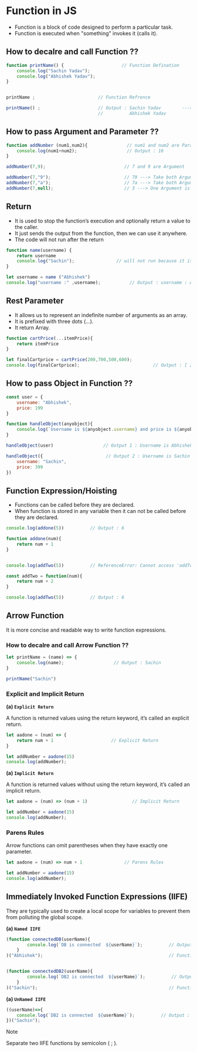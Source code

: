 # Function in JS

- Function is a block of code designed to perform a particular task.  
- Function is executed when "something" invokes it (calls it).

## How to decalre and call Function ??

``` js
function printName() {                      // Function Defination
    console.log("Sachin Yadav");
    console.log("Abhishek Yadav");
}


printName ;                        // Function Refrence

printName() ;                      // Output : Sachin Yadav        --->  Function Call
                                   //          Abhishek Yadav
```

## How to pass Argument and Parameter ??

``` js
function addNumber (num1,num2){               // num1 and num2 are Parameter (can pass anything)
    console.log(num1+num2);                   // Output : 16
}

addNumber(7,9);                              // 7 and 9 are Argument

addNumber(7,"9");                            // 79 ---> Take both Argument as String
addNumber(7,"a");                            // 7a ---> Take both Argument as String
addNumber(7,null);                           // 3 ---> One Argument is null
```

## Return

-  It is used to stop the function’s execution and optionally return a value to the caller.
-  It just sends the output from the function, then we can use it anywhere.
-  The code will not run after the return

``` js
function name(username) {
    return username
    console.log("Sachin");                // will not run because it is after return
}

let username = name ("Abhishek")
console.log("username :" ,username);           // Output : username : Abhishek
```

## Rest Parameter 

- It allows us to represent an indefinite number of arguments as an array.
- It is prefixed with three dots (...).
- It return Array.

``` js
function cartPrice(...itemPrice){
    return itemPrice
}

let finalCartprice = cartPrice(200,700,500,600);
console.log(finalCartprice);                            // Output : [ 200, 700, 500, 600 ]
```

## How to pass Object in Function ??

``` js
const user = {
    username: "Abhishek",
    price: 199
}

function handleObject(anyobject){
    console.log(`Username is ${anyobject.username} and price is ${anyobject.price}`);    // Output : 1 and 2
}

handleObject(user)                   // Output 1 : Username is Abhishek and price is 199

handleObject({                        // Output 2 : Username is Sachin and price is 399
    username: "Sachin",
    price: 399
})
```

## Function Expression/Hoisting

- Functions can be called before they are declared.
- When function is stored in any variable then it can not be called before they are declared.

``` js
console.log(addone(5))          // Output : 6

function addone(num){
    return num + 1
}


console.log(addTwo(5))          // ReferenceError: Cannot access 'addTwo' before initialization

const addTwo = function(num){
    return num + 2
}

console.log(addTwo(5))          // Output : 6
```

## Arrow Function

It is more concise and readable way to write function expressions.  

### How to decalre and call Arrow Function ??

``` js
let printName = (name) => {
    console.log(name);                   // Output : Sachin
}

printName("Sachin")
```

### Explicit and Implicit Return 

**(a) `Explicit Return`**

A function is returned values using the return keyword, it’s called an explicit return.  

``` js
let aadone = (num) => {
    return num + 1                      // Explicit Return
}

let addNumber = aadone(15)
console.log(addNumber);
```

**(a) `Implicit Return`**

A function is returned values without using the return keyword, it’s called an implicit return.  

``` js
let aadone = (num) => (num + 1)                 // Implicit Return

let addNumber = aadone(15)
console.log(addNumber);
```

### Parens Rules

Arrow functions can omit parentheses when they have exactly one parameter.  

``` js
let aadone = (num) => num + 1                // Parens Rules

let addNumber = aadone(15)
console.log(addNumber);
```

## Immediately Invoked Function Expressions (IIFE)

They are typically used to create a local scope for variables to prevent them from polluting the global scope.  

**(a) `Named IIFE`**

``` js
(function connectedDB(userName){
        console.log(`DB is connected  ${userName}`);          // Output : DB is connected  Abhishek
    }
)("Abhishek");                                                // Function call and ;(Imp)


(function connectedDB2(userName){
        console.log(`DB2 is connected  ${userName}`);          // Output : DB is connected  Sachin
    }
)("Sachin");                                                  // Function call and ;(Imp)
```

**(a) `UnNamed IIFE`**

```js
((userName)=>{
    console.log(`DB2 is connected  ${userName}`);          // Output : DB is connected  Sachin
})("Sachin");
```

> [!NOTE]
> Separate two IIFE functions by semicolon ( ; ).
